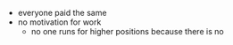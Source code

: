 - everyone paid the same
- no motivation for work
	- no one runs for higher positions because there is no 